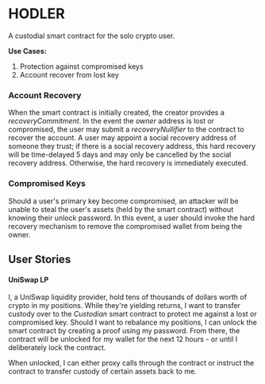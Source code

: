 # HODLER
A custodial smart contract for the solo crypto user.

**Use Cases:**
1. Protection against compromised keys
2. Account recover from lost key

### Account Recovery
When the smart contract is initially created, the creator provides a *recoveryCommitment*. In the event the *owner* address is lost or compromised, the user may submit a *recoveryNullifier* to the contract to recover the account. A user may appoint a social recovery address of someone they trust; if there is a social recovery address, this hard recovery will be time-delayed 5 days and may only be cancelled by the social recovery address. Otherwise, the hard recovery is immediately executed.

### Compromised Keys
Should a user's primary key become compromised, an attacker will be unable to steal the user's assets (held by the smart contract) without knowing their unlock password. In this event, a user should invoke the hard recovery mechanism to remove the compromised wallet from being the owner.


## User Stories

#### UniSwap LP
I, a UniSwap liquidity provider, hold tens of thousands of dollars worth of crypto in my positions. While they're yielding returns, I want to transfer custody over to the *Custodian* smart contract to protect me against a lost or compromised key. Should I want to rebalance my positions, I can unlock the smart contract by creating a proof using my password. From there, the contract will be unlocked for my wallet for the next 12 hours - or until I deliberately lock the contract. 

When unlocked, I can either proxy calls through the contract or instruct the contract to transfer custody of certain assets back to me.
